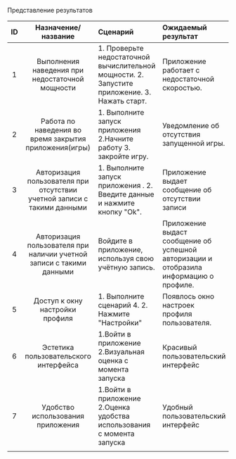  Представление результатов

| ID | Назначение/название | Сценарий | Ожидаемый результат | Фактический результат | Оценка |
|:---:|:---:|:---|:---|:---|:---|
| 1 | Выполнения наведения при недостаточной мощности | 1. Проверьте недостаточной вычислительной мощности. 2. Запустите приложение. 3. Нажать старт. | Приложение работает с недостаточной скоростью. |Приложение обрабатывает данные слишком долго для такого типа приложений  | 3 |
| 2 | Работа по наведения во время закрытия приложения(игры) | 1. Выполните запуск приложения 2.Начните работу 3. закройте игру.  | Уведомление об отсутствия запущенной игры. | Остановка работы по наведения без выдачи ошибки | 7 |
| 3 | Авторизация пользователя при отсутствии учетной записи с такими данными| 1. Выполните запуск приложения . 2. Введите данные и нажмите кнопку "Ok". | Приложение выдает сообщение об отсутствии записи | Приложение выдало сообщение об отсутствии записи | 9 |
| 4 | Авторизация пользователя при наличии учетной записи с такими данными | Войдите в приложение, используя свою учётную запись. | Приложение выдаст сообщение об успешной авторизации и отобразила информацию о профиле. | Приложение выдало сообщение об успешной авторизации и вывело информацию о профиле | 9 |
| 5 | Доступ к окну настройки профиля | 1. Выполните сценарий 4. 2. Нажмите "Настройки" | Появлось окно настроек профиля пользователя. | Появилось окно настроек пользователя | 9 |
| 6 | Эстетика пользовательского интерфейса | 1.Войти в приложение 2.Визуальная оценка с момента запуска | Красивый пользовательский интерфейс | Интерфейс не соответствует требованиям | 3 |
| 7 | Удобство использования приложения| 1.Войти в приложение 2.Оценка удобства использования с момента запуска | Удобный пользовательский интерфейс | Удобный пользовательский интерфейс | 9 |
|  |  |  |  |  |  |
